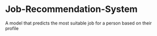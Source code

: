 # Job-Recommendation-System

A model that predicts the most suitable job for a person based on their profile
